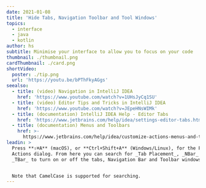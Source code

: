 ```yaml
---
date: 2021-01-08
title: 'Hide Tabs, Navigation Toolbar and Tool Windows'
topics:
  - interface
  - java
  - kotlin
author: hs
subtitle: Minimise your interface to allow you to focus on your code
thumbnail: ./thumbnail.png
cardThumbnail: ./card.png
shortVideo:
  poster: ./tip.png
  url: 'https://youtu.be/bPThFkyAGgs'
seealso:
  - title: (video) Navigation in IntelliJ IDEA
    href: 'https://www.youtube.com/watch?v=1UHsJyCq1SU'
  - title: (video) Editor Tips and Tricks in IntelliJ IDEA
    href: 'https://www.youtube.com/watch?v=JEpeHNsWIMk'
  - title: (documentation) IntelliJ IDEA Help - Editor Tabs
    href: 'https://www.jetbrains.com/help/idea/settings-editor-tabs.html'
  - title: (documentation) Menus and Toolbars
    href: >-
      https://www.jetbrains.com/help/idea/customize-actions-menus-and-toolbars.html
leadin: >
  Press **⇧⌘A** (macOS), or **Ctrl+Shift+A** (Windows/Linux), for the Find
  Actions dialog. From here you can search for _Tab Placement_, _NBar_ and
  _TBar_ to turn on or off the tabs, Navigation Bar and Toolbar windows. 


  Note that CamelCase is supported for searching.
---
```


